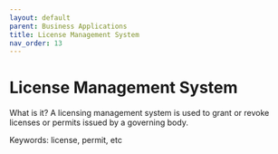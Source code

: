 ```yaml
---
layout: default
parent: Business Applications
title: License Management System
nav_order: 13
---
```


# License Management System

What is it? A licensing management system is used to grant or revoke licenses or permits issued by a governing body. 

Keywords: license, permit, etc

